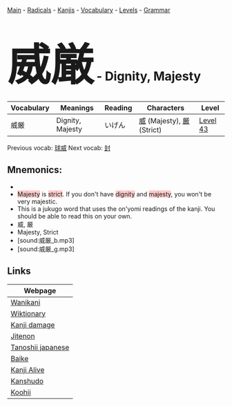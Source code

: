<style> bigfont {font-size: 100px}</style>
[Main](../README.md) -
[Radicals](../radicals.md) -
[Kanjis](../kanjis.md) -
[Vocabulary](../vocabulary.md) -
[Levels](../levels.md) -
[Grammar](../grammar.md)
# <bigfont> 威厳</bigfont> - Dignity, Majesty 

| Vocabulary | Meanings | Reading | Characters | Level |
| --- | --- | --- | --- | --- |
| 威厳 | Dignity, Majesty | いげん |  [威](../kanjis/威.md) (Majesty), [厳](../kanjis/厳.md) (Strict) | [Level 43](../levels/wk_level43.md) |

Previous vocab: [球威](球威.md) Next vocab: [封](封.md) 

## Mnemonics:

* 
* <span style="background-color:#ffcccb"> Majesty</span> is <span style="background-color:#ffcccb"> strict</span>. If you don't have <span style="background-color:#ffcccb"> dignity</span> and <span style="background-color:#ffcccb"> majesty</span>, you won't be very majestic.
* This is a jukugo word that uses the on'yomi readings of the kanji. You should be able to read this on your own.
* 威, 厳
* Majesty, Strict
* [sound:威厳_b.mp3]
* [sound:威厳_g.mp3]


## Links 

| Webpage |
| --- |
| [Wanikani          ](https://www.wanikani.com/kanji/威厳) |
| [Wiktionary        ](https://en.wiktionary.org/wiki/威厳) |
| [Kanji damage      ](http://www.kanjidamage.com/kanji/search?utf8=✓&q=威厳) |
| [Jitenon           ](https://jitenon.com/kanji/威厳) |
| [Tanoshii japanese ](https://www.tanoshiijapanese.com/dictionary/kanji.cfm?k=威厳) |
| [Baike             ](https://baike.baidu.com/item/威厳) |
| [Kanji Alive       ](https://app.kanjialive.com/威厳) |
| [Kanshudo          ](https://www.kanshudo.com/searchmn?q=威厳) |
| [Koohii            ](https://kanji.koohii.com/study/kanji/威厳) |
